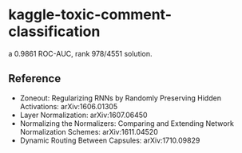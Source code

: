 # kaggle-toxic-comment-classification

a 0.9861 ROC-AUC, rank 978/4551 solution.


## Reference
- Zoneout: Regularizing RNNs by Randomly Preserving Hidden Activations: arXiv:1606.01305
- Layer Normalization: arXiv:1607.06450
- Normalizing the Normalizers: Comparing and Extending Network Normalization Schemes: arXiv:1611.04520
- Dynamic Routing Between Capsules: arXiv:1710.09829
